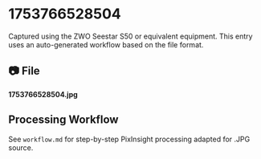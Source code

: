 # 1753766528504

Captured using the ZWO Seestar S50 or equivalent equipment. This entry uses an auto-generated workflow based on the file format.

## 📷 File
**1753766528504.jpg**

## Processing Workflow
See `workflow.md` for step-by-step PixInsight processing adapted for .JPG source.
